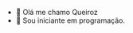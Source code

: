 - 👋 Olá me chamo Queiroz
- 👀 Sou iniciante em programação.

<!---
Bom, estou estudando programação basicamento todos os dias, para aprender cada vez mais.
--->
